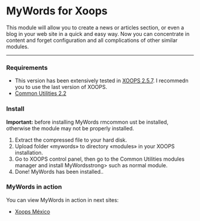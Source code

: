 MyWords for Xoops
=======

This module will allow you to create a news or articles section, or even a blog in your web site in a quick and easy way. Now you can concentrate in content and forget configuration and all complications of other similar modules.

---

### Requirements

* This version has been extensively tested in [XOOPS 2.5.7](http://xoops.org). I recommedn you to use the last version of XOOPS.
* [Common Utilities 2.2](http://rmcommon.com)

### Install
**Important:** before installing MyWords rmcommon ust be installed, otherwise the module may not be properly installed.

1. Extract the compressed file to your hard disk.
2. Upload folder «mywords» to directory «modules» in your XOOPS installation.
3. Go to XOOPS control panel, then go to the Common Utilities modules manager and install MyWordsstrong> such as normal module.
4. Done! MyWords has been installed..

### MyWords in action

You can view MyWords in action in next sites:

* [Xoops México](http://xoopsmexico.net/blog)
